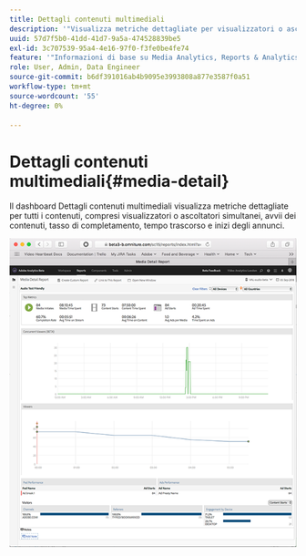 ```yaml
---
title: Dettagli contenuti multimediali
description: '"Visualizza metriche dettagliate per visualizzatori o ascoltatori simultanei, avvii del contenuto, tasso di completamento, tempo trascorso e inizi annuncio sul dashboard Dettagli contenuti multimediali."'
uuid: 57d7f5b0-41dd-41d7-9a5a-474528839be5
exl-id: 3c707539-95a4-4e16-97f0-f3fe0be4fe74
feature: '"Informazioni di base su Media Analytics, Reports & Analytics"'
role: User, Admin, Data Engineer
source-git-commit: b6df391016ab4b9095e3993808a877e3587f0a51
workflow-type: tm+mt
source-wordcount: '55'
ht-degree: 0%

---
```


# Dettagli contenuti multimediali{#media-detail}

Il dashboard Dettagli contenuti multimediali visualizza metriche dettagliate per tutti i contenuti, compresi visualizzatori o ascoltatori simultanei, avvii dei contenuti, tasso di completamento, tempo trascorso e inizi degli annunci.

![](assets/media_detail.png)
